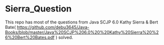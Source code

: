 # Sierra_Question

This repo has most of the questions from Java SCJP 6.0 Kathy Sierra & Bert Bate( https://github.com/debu3645/Java-Books/blob/master/Java%20SCJP%206.0%20%20Kathy%20Sierra%20%26%20Bert%20Bates.pdf ) solved.
